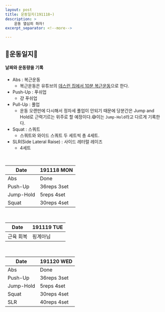 ```yaml
---
layout: post
title: 운동일지(191118~)
description: >
    운동 열심히 하자!
excerpt_separator: <!--more-->

---
```


<!--more-->

## 💪운동일지💪
#### 날짜와 운동량을 기록
- Abs : 복근운동
    - 복근운동은 유튜브의 [데스런 집에서 10분 복근운동](https://www.youtube.com/watch?v=EFadnuaH-Jg&list=PLJhlwzx34moB8n5kAqcP5jExZLKHyMcPH&index=5&t=0s)으로 한다.
- Push-Up : 푸쉬업
    - 걍 푸쉬업
- Pull-Up : 풀업
    - 운동 오랜만에 다시해서 정자세 풀업이 안되기 때문에 당분간은 Jump and Hold로 근력기르는 위주로 할 예정이다.😅이는 `Jump-Hold`라고 다르게 기록한다.
- Squat : 스쿼트
    - 스쿼트와 와이드 스쿼트 두 세트씩 총 4세트.
- SLR(Side Lateral Raise) : 사이드 레터럴 레이즈
    - 4세트

<br>

|Date|191118 MON|
|------|------|
|Abs|Done|
|Push-Up|36reps 3set|
|Jump-Hold|5reps 4set|
|Squat|30reps 4set|

<br>

|Date|191119 TUE|
|------|------|
|근육 회복|핑계아님|

<br>

|Date|191120 WED|
|------|------|
|Abs|Done|
|Push-Up|36reps 3set|
|Jump-Hold|5reps 4set|
|Squat|30reps 4set|
|SLR|40reps 4set|